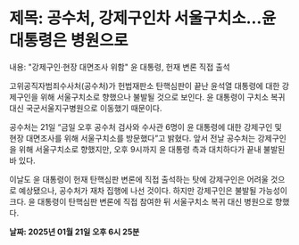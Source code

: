 # **제목: 공수처, 강제구인차 서울구치소…윤 대통령은 병원으로**

  내용: "강제구인·현장 대면조사 위함" 윤 대통령, 헌재 변론 직접 출석

고위공직자범죄수사처(공수처)가 헌법재판소 탄핵심판이 끝난 윤석열 대통령에 대한 강제구인을 위해 서울구치소로 향했으나 불발될 것으로 보인다. 윤 대통령이 구치소 복귀 대신 국군서울지구병원으로 이동했기 때문이다.

공수처는 21일 “금일 오후 공수처 검사와 수사관 6명이 윤 대통령에 대한 강제구인 및 현장 대면조사를 위해 서울구치소를 방문했다”고 밝혔다. 앞서 전날 공수처는 강제구인을 위해 서울구치소로 향했지만, 오후 9시까지 윤 대통령 측과 대치하다가 끝내 불발된 바 있다.

이날도 윤 대통령이 헌재 탄핵심판 변론에 직접 출석하는 탓에 강제구인은 어려울 것으로 예상됐으나, 공수처가 재차 집행에 나선 것이다. 하지만 강제구인은 불발될 가능성이 크다. 윤 대통령이 탄핵심판 변론에 직접 참여한 뒤 서울구치소 복귀 대신 병원으로 향했다.

  **날짜: 2025년 01월 21일 오후 6시 25분**